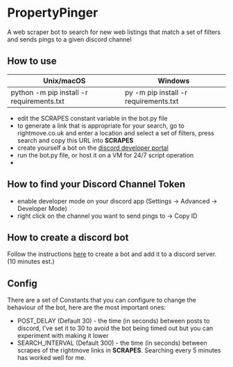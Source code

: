# PropertyPinger
A web scraper bot to search for new web listings that match a set of filters and sends pings to a given discord channel

## How to use
| Unix/macOS  |   Windows   |
| ----------- | ----------- |
| python -m pip install -r requirements.txt | py -m pip install -r requirements.txt      |
* edit the SCRAPES constant variable in the bot.py file
* to generate a link that is appropriate for your search, go to rightmove.co.uk and enter a location and select a set of filters, press search and copy this URL into **SCRAPES**
* create yourself a bot on the [discord developer portal](https://discord.com/developers/docs/intro)
* run the bot.py file, or host it on a VM for 24/7 script operation
*
## How to find your Discord Channel Token
* enable developer mode on your discord app (Settings -> Advanced -> Developer Mode)
* right click on the channel you want to send pings to -> Copy ID

## How to create a discord bot 
Follow the instructions [here](https://realpython.com/how-to-make-a-discord-bot-python/) to create a bot and add it to a discord server. (10 minutes est.) 

## Config 
There are a set of Constants that you can configure to change the behaviour of the bot, here are the most important ones:
* POST_DELAY (Default 30) - the time (in seconds) between posts to discord, I've set it to 30 to avoid the bot being timed out but you can experiment with making it lower
* SEARCH_INTERVAL (Default 300) - the time (in seconds) between scrapes of the rightmove links in **SCRAPES**. Searching every 5 minutes has worked well for me. 

